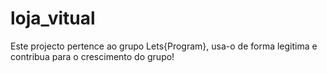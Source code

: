 # loja_vitual
Este projecto pertence ao grupo Lets{Program}, usa-o de forma legitima e contribua para o crescimento do grupo!
